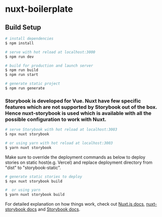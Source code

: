 # nuxt-boilerplate

## Build Setup

```bash
# install dependencies
$ npm install

# serve with hot reload at localhost:3000
$ npm run dev

# build for production and launch server
$ npm run build
$ npm run start

# generate static project
$ npm run generate
```

### Storybook is developed for Vue. Nuxt have few specific features which are not supported by Storybook out of the box. Hence nuxt-storybook is used which is available with all the possible configuration to work with Nuxt.

```bash
# serve Storybook with hot reload at localhost:3003
$ npx nuxt storybook

# or using yarn with hot reload at localhost:3003
$ yarn nuxt storybook
```

Make sure to override the deployment commands as below to deploy stories on static host(e.g. Vercel) and replace deployment directory from "dist" to "storybook-static".
```bash
# generate static stories to deploy
$ npx nuxt storybook build

#  or using yarn
$ yarn nuxt storybook build
```

For detailed explanation on how things work, check out [Nuxt.js docs](https://nuxtjs.org), [nuxt-storybook docs](https://storybook.nuxtjs.org) and [Storybook docs](https://storybook.js.org).
